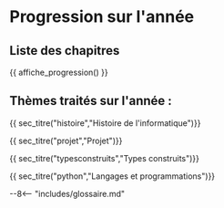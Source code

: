 # Progression sur l'année

## Liste des chapitres 

{{ affiche_progression() }} 

## Thèmes traités sur l'année :

{{ sec_titre("histoire","Histoire de l'informatique")}}

{{ sec_titre("projet","Projet")}}

{{ sec_titre("typesconstruits","Types construits")}}

{{ sec_titre("python","Langages et programmations")}}  


--8<-- "includes/glossaire.md"